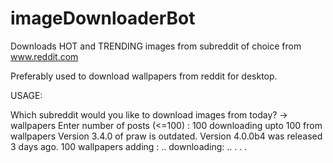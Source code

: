 # imageDownloaderBot
Downloads HOT and TRENDING images from subreddit of choice from www.reddit.com


Preferably used to download wallpapers from reddit for desktop.

USAGE: 


Which subreddit would you like to download images from today?     -> wallpapers
Enter number of posts (<=100) : 100
downloading upto  100  from  wallpapers
Version 3.4.0 of praw is outdated. Version 4.0.0b4 was released 3 days ago.
100
wallpapers
adding :  ..
downloading: ..
.
.
.
